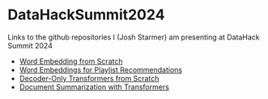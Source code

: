 # DataHackSummit2024
Links to the github repositories I (Josh Starmer) am presenting at DataHack Summit 2024

- [Word Embedding from Scratch](https://github.com/StatQuest/word_embedding_with_pytorch_and_lightning)
- [Word Embeddings for Playlist Recommendations](https://github.com/StatQuest/embeddings_for_recommendations)
- [Decoder-Only Transformers from Scratch](https://github.com/StatQuest/decoder_transformer_from_scratch)
- [Document Summarization with Transformers](https://github.com/StatQuest/document_summarization)
